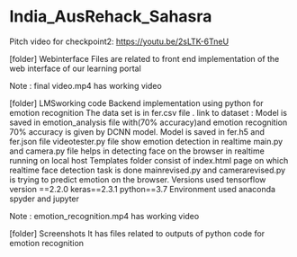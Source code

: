 # India_AusRehack_Sahasra
Pitch video for checkpoint2:
https://youtu.be/2sLTK-6TneU

[folder] Webinterface
Files are related to front end implementation of the web interface of our learning portal

Note : final video.mp4 has  working video 

[folder] LMSworking code 
Backend implementation using python for emotion recognition
The data set is in fer.csv file . link to dataset : 
Model is saved in emotion_analysis file with(70% accuracy)and emotion  recognition
70% accuracy is given by DCNN model.
Model is saved in fer.h5 and fer.json file
videotester.py file show emotion detection in realtime
main.py and camera.py file helps in detecting face on the browser in realtime running on local host
Templates folder consist of index.html page on which realtime face detection task is done
mainrevised.py and camerarevised.py is trying to predict emotion on the browser.
Versions used
tensorflow version ==2.2.0
keras==2.3.1
python==3.7
Environment used anaconda spyder and jupyter

Note : emotion_recognition.mp4 has  working video 

[folder] Screenshots
It has files related to outputs of python code for emotion recognition

